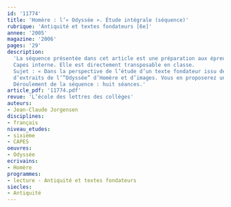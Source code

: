 ```yaml
---
id: '11774'
title: 'Homère : l’« Odyssée ». Étude intégrale (séquence)'
rubrique: 'Antiquité et textes fondateurs [6e]'
annee: '2005'
magazine: '2006'
pages: '29'
description: 
  'La séquence présentée dans cet article est une préparation aux épreuves de didactique du
  Capes interne. Elle est directement transposable en classe.
  Sujet : « Dans la perspective de l’étude d’un texte fondateur issu de l’héritage antique en classe de sixième, vous entreprendrez l’étude
  d’extraits de l’”Odyssée” d’Homère et d’images. Vous en proposerez une exploitation didactique sous la forme d’un projet de séquence incluant une séance d’étude de la langue. »
  Déroulement de la séquence : huit séances.'
article_pdf: '11774.pdf'
revue: 'L’école des lettres des collèges'
auteurs:
- Jean-Claude Jorgensen
disciplines:
- français
niveau_etudes:
- sixième
- CAPES
oeuvres:
- Odyssée
ecrivains:
- Homère
programmes:
- lecture - Antiquité et textes fondateurs
siecles:
- Antiquité
---
```

